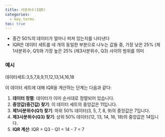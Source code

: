 ```yaml
---
title: 사분위수(IQR)
categories:
  - key_terms
toc: true
---
```


- 중간 50%의 데이터가 얼마나 퍼져 있는지를 나타낸다
- IQR은 데이터 세트를 네 개의 동일한 부분으로 나누는 값들 중, 가장 낮은 25% (제1사분위수, Q1)와 가장 높은 25% (제3사분위수, Q3) 사이의 범위를 의미
### 예시
데이터세트:3,5,7,8,9,11,12,13,14,16,18

이 데이터 세트에 대해 IQR을 계산하는 단계는 다음과 같다:

1. **데이터 정렬**: 데이터가 이미 순서대로 정렬되어 있습니다.
2. **중앙값(중간값) 찾기**: 이 데이터 세트의 중앙값은 11입니다.
3. **제1사분위수(Q1) 찾기**: 하위 50% 데이터(3, 5, 7, 8, 9)의 중앙값은 7입니다.
4. **제3사분위수(Q3) 찾기**: 상위 50% 데이터(12, 13, 14, 16, 18)의 중앙값은 14입니다.
5. **IQR 계산**: IQR = Q3 - Q1 = 14 - 7 = 7